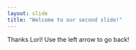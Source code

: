 ```yaml
---
layout: slide
title: "Welcome to our second slide!"
---
```

Thanks Lori!
Use the left arrow to go back!